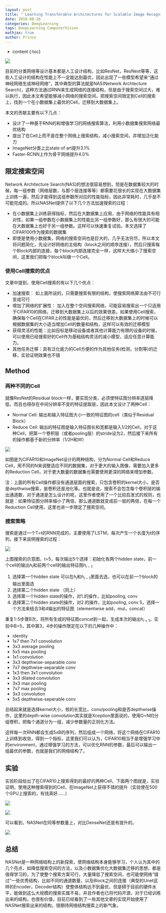```yaml
---
layout: post
title: " Learning Transferable Architectures for Scalable Image Recognition(NASNet)"
date: 2018-08-26
categories: DeepLearning
tags: DeepLearning ComputerVision
mathjax: true
author: Prince
---
```


* content
{:toc}

![](http://oodo7tmt3.bkt.clouddn.com/blog_20180826205007.png)

目前的分类网络等设计基本都是人工设计结构，比如ResNet，ResNext等等，这些人工设计的结构在性能上不一定能达到最优，因此出现了一些模型希望来“通过神经网络生成神经网络”，其中典型的算法就是NAS(Network Archtecture Search)，这种方法通过RNN来生成网络的连接结构，但是由于搜索空间过大，难以执行，因此本文希望能够减小网络的搜索空间，把搜索空间限定到Cell的搜索上，找到一个在小数据集上最优的Cell，迁移到大数据集上。

本文的贡献主要有以下几点：

- 设计了一种基于RNN的和增强学习的网络搜索算法，利用小数据集搜索网络最优结构
- 提出了在Cell上而不是在整个网络上搜索结构，减小搜索空间，并增加泛化能力
- ImageNet分类上比state of art提升3.1%
- Faster-RCNN上作为骨干网络提升4.0%




## 限定搜索空间

Network Architecture Search(NAS)的想法很容易想到，但是在数据集较大的时候，每一组参数（网络层数，与那个层连接等等）都需要花很长的实现在大数据集上训练一遍，然后才能得到这组参数所对应的性能指标，因此非常耗时，几乎是不可能完成的。所以NASNet提供了以下几个方法加速搜索的过程：

- 在小数据集上训练获得指标，然后在大数据集上应用，由于网络的性能具有相对性，如果一组参数在小数据集上的性能比另一组参数好，那么有很大的可能在大数据集上也好于另一组参数。这样可以快速重复试验。本文选择了CIFAR100作为搜索的数据集
- 即使是使用小数据集，网络的搜索空间也是巨大的，几乎无法穷尽，所以本文将问题简化，先设计好网络的主结构（block之间的顺序连接），然后只搜索每个Block内部的连接，每个block内部连接完全一样，这样大大缩小了搜索空间，这里我们把每个block叫做一个Cell。

### 使用Cell搜索的优点

文章中提到，使用Cell搜索的有以下几个优点：

- 加速搜索： 如上面所说的，只需要搜索有限的结构，使搜索网络算法由不可行变成可行
- 增加了网络的扩展性： 加入在整个空间搜索网络，可能容易搜索出一个只适用于CIFAR10的网络，迁移到大数据集上以后的效果很差。如果使用Cell搜索，确保每个Cell在CIFAR上的性能是最优的，然后迁移到大数据集上的时候可以根据数据集的大小适当增加Cell的数量和结构，这样可以有效的迁移模型
- 获得灵活的性能：比如目标是移动设备或者其他计算能力有限的设备的时候，可以使用已经搜索好的Cell作为基础结构灵活的减小模型，适应任意计算能力。
- 其他任务迁移：具有泛化能力的Cell方便的作为其他任务(检测，分割等)的迁移，实验证明效果也不错

## Method

### 两种不同的Cell

就像ResNet的Residual block一样，要实现分类，必须使特征图分辨率逐层降低，而且也得存在中间分辨率不变的特征提取层，因此本文设计了两种Cell：

- Normal Cell: 输出和输入特征图大小一致的特征图的cell（类似于Residual Block）
- Reduce Cell: 输出的特征图是输入特征图长和宽都是输入1/2的Cell，对于这种Cell，把第一个卷积层（或者pooling层）的stride设为2，然后接下来所有的操作都基于新的分辨率（1/2H和W）

![](http://oodo7tmt3.bkt.clouddn.com/blog_20180826203701.png)

如图是为CIFAR10和ImageNet设计的两种结构，分为Normal Cell和Reduce Cell，用不同的N来调整适应不同的数据集，对于更大的输入图像，需要加入更多的Reduction Cell，对于更大数量的数据集也需要使用更深的网络来增加参数。

注：上面的所有Cell操作都没有通道层面的搜索，只包含卷积的kernel大小，是否是depthwise搜索，是卷积还是池化等。也就是说，搜索不会包含每个卷积层的输出通道数，对于通道是怎么设计的呢，这里作者使用了一个比较启发式的规则，也就是：如果特征图分辨率缩小了两倍，那么通道数就变成前一层的两倍，在每一个Reduction Cell使用，这里也进一步限定了搜索空间。

### 搜索策略

搜索是通过一个T=t的RNN完成的，主要使用了LSTM，每次产生一个长度为t的序列，接下来说明搜索的过程：

![](http://oodo7tmt3.bkt.clouddn.com/blog_20180826205007.png)

上图搜索的示意图，t=5，每次输出5个选择：初始化有两个hidden state，前一个cell的输出$h_i$和前两个cell的输出特征图$h_{i-1}$
1. 选择第一个hidden state 可以在$h_i$和$h_{i-1}$里面去选，也可以在前一个block的输出里面选
2. 选择第二个hidden state （同上）
3. 选择第一个hidden state的操作，对1.的操作，比如pooling, conv
4. 选择第二个hidden state的操作，对2.的操作，比如pooling, conv
5，选择一个方法来结合3和4输出的特征图（elementwise add，mul，concat）

重复1-5步骤B次，将所有生成的特征图concat到一起，生成本次的输出$h_{i+1}$，实验中B=5，其中第3，4步的操作限定在以下的几种操作中：

- identity
- 1x7 then 7x1 convolution
- 3x3 average pooling
- 5x5 max pooling
- 1x1 convolution
- 3x3 depthwise-separable conv
- 7x7 depthwise-separable conv
- 1x3 then 3x1 convolution
- 3x3 dilated convolution
- 3x3 max pooling
- 7x7 max pooling
- 3x3 convolution
- 5x5 depthwise-seperable conv

总结起来就是选择kernel大小，核的长宽比，conv/pooling和是否depthwise操作，这里的depth-wise convolution其实就是Xception里面说的，使用G=N的分组卷积，把每个通道分为一组，减少参数量的正则化方法。

这样每一次RNN都会生成5xB的序列，然后组成一个网络，将这个网络在CIFAR10上训练到收敛，得到一个指标，这里我们可以认为，CIFAR10相当于是增强学习中的environment，通过增强学习的方法，可以优化RNN的参数，最后可以输出一组最优的参数，也就是我们的网络结构了。



## 实验

实验阶段给出了在CIFAR10上搜索得到的最好的两种Cell，下面两个图就是，实验证明，使用这种搜索得到的Cell，在ImageNet上获得不错的提升（实验使在500个GPU上搜索的，有钱真好……）

![](http://oodo7tmt3.bkt.clouddn.com/blog_20180826212119.png)

![](http://oodo7tmt3.bkt.clouddn.com/blog_20180826212144.png)



可以看到，NASNet在同等参数量上，对比DenseNet还是有提升的。

![](http://oodo7tmt3.bkt.clouddn.com/blog_20180826212837.png)

## 总结

NASNet是一种网络结构上的新探索，使网络结构本身能够学习，个人认为其中的几个亮点，如降低搜索空间的方法，以及小数据集优化大数据集迁移的思想，都是值得学习的，为了使整个搜索方案可行，大量降低了搜索空间，也可能使网络“错过”一些优秀结构，比如不同的通道数量，以及Block之间的连接（典型的Unet这样的Encoder，Decoder结构）使整体结构达不到最优，但是碍于目前的硬件水平，能做到这么大规模的搜索实属不易，并且作者也已将代码开源，对于已经训练出来的结构，也很有价值，目前已经看到了一些其他文章的实现开始使用了NASNet搜索出来的结构，很期待网络结构搜索上的新气象。







